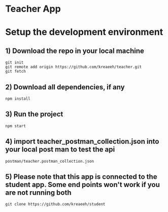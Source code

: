 # Teacher App

# Setup the development environment
## 1) Download the repo in your local machine
```
git init
git remote add origin https://github.com/kreaeeh/teacher.git
git fetch
```


## 2) Download all dependencies, if any
```
npm install
```



## 3) Run the project
```
npm start
```

## 4) import teacher_postman_collection.json into your local post man to test the api
```
postman/teacher.postman_collection.json
```

## 5) Please note that this app is connected to the student app. Some end points won't work if you are not running both
```
git clone https://github.com/kreaeeh/student

```